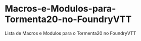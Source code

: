 # Macros-e-Modulos-para-Tormenta20-no-FoundryVTT
 Lista de Macros e Modulos para o Tormenta20 no FoundryVTT
